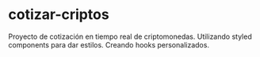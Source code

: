 # cotizar-criptos
Proyecto de cotización en tiempo real de criptomonedas.
Utilizando styled components para dar estilos.
Creando hooks personalizados.
